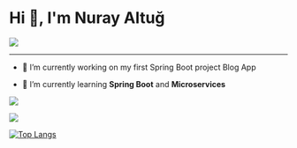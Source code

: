 <h1 align="left">Hi  👋, I'm Nuray Altuğ </h1>

 <img src="[giphy](https://user-images.githubusercontent.com/56605130/235522619-10fa085f-4b86-4b73-89d3-abf41ecf697a.gif)
 "> 
<hr>

- 🤍 I’m currently working on my first Spring Boot project Blog App

- 🌱 I’m currently learning **Spring Boot** and **Microservices**


<p> 
<img align = "center" src="[![GitHub Streak](https://github-readme-streak-stats.herokuapp.com?user=nurayaaltug&theme=ocean-dark)](https://git.io/streak-stats)">
</p>
  <p>
  <a href="https://github.com/nurayaaltug?tab=repositories" target="_blank">
  <img src="https://github-readme-stats.vercel.app/api/top-langs/?username=nurayaaltug&layout=compact&show_icons=true&theme=nord">
  </a>
  </p> 

[![Top Langs](https://github-readme-stats.vercel.app/api/top-langs/?username=nurayaaltug&hide_progress=true)](https://github.com/nurayaaltug/github-readme-stats)
